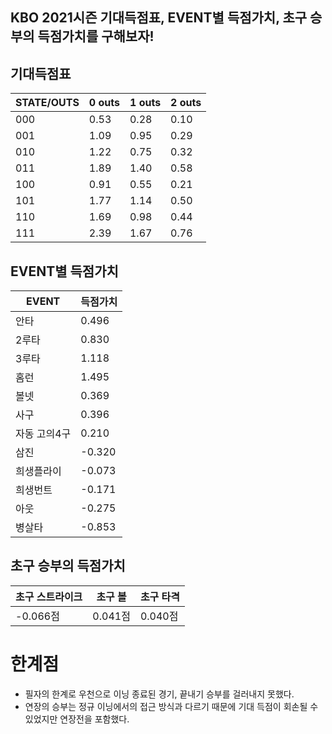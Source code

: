 ## KBO 2021시즌 기대득점표, EVENT별 득점가치, 초구 승부의 득점가치를 구해보자!


## 기대득점표
|STATE/OUTS|0 outs|1 outs|2 outs|
| ----------------------- | --------------------------| ----------------------- | --------------------------|
|000 |0.53|0.28|0.10|
|001 |1.09|0.95|0.29|
|010 |1.22|0.75|0.32|
|011 |1.89|1.40|0.58|
|100 |0.91|0.55|0.21|
|101 |1.77|1.14|0.50|
|110 |1.69|0.98|0.44|
|111 |2.39|1.67|0.76|


## EVENT별 득점가치
|EVENT|득점가치|
| ----------------------- | --------------------------|
|안타 |0.496|
|2루타 |0.830|
|3루타 |1.118|
|홈런 |1.495|
|볼넷 |0.369|
|사구 |0.396|
|자동 고의4구|0.210|
|삼진 |-0.320|
|희생플라이 |-0.073|
|희생번트 |-0.171|
|아웃 |-0.275|
|병살타 |-0.853|

## 초구 승부의 득점가치
|초구 스트라이크|초구 볼|초구 타격|
| ----------------------- | --------------------------|--------------------------|
| -0.066점| 0.041점|0.040점|

# 한계점
- 필자의 한계로 우천으로 이닝 종료된 경기, 끝내기 승부를 걸러내지 못했다.
- 연장의 승부는 정규 이닝에서의 접근 방식과 다르기 때문에 기대 득점이 회손될 수 있었지만 연장전을 포함했다.



